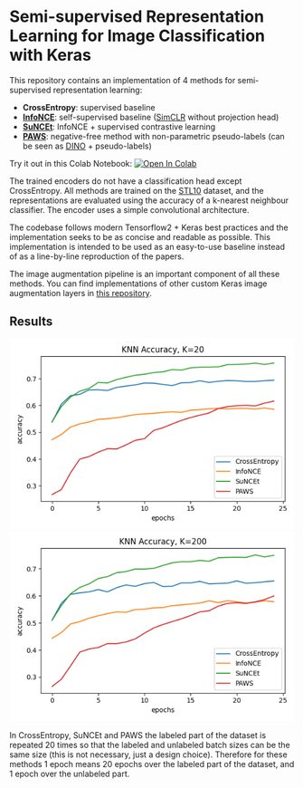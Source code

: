 # Semi-supervised Representation Learning for Image Classification with Keras

This repository contains an implementation of 4 methods for semi-supervised representation learning:
- **CrossEntropy**: supervised baseline
- [**InfoNCE**](https://arxiv.org/abs/1807.03748): self-supervised baseline ([SimCLR](https://arxiv.org/abs/2002.05709) without projection head)
- [**SuNCEt**](https://arxiv.org/abs/2006.10803): InfoNCE + supervised contrastive learning
- [**PAWS**](https://arxiv.org/abs/2104.13963): negative-free method with non-parametric pseudo-labels (can be seen as [DINO](https://arxiv.org/abs/2104.14294) + pseudo-labels)

Try it out in this Colab Notebook: [![Open In Colab](https://colab.research.google.com/assets/colab-badge.svg)](https://colab.research.google.com/github/beresandras/semisupervised-classification-keras/blob/master/semisupervised_classification_keras.ipynb)

The trained encoders do not have a classification head except CrossEntropy. All methods are trained on the [STL10](https://ai.stanford.edu/~acoates/stl10/) dataset, and the representations are evaluated using the accuracy of a k-nearest neighbour classifier. The encoder uses a simple convolutional architecture.

The codebase follows modern Tensorflow2 + Keras best practices and the implementation seeks to be as concise and readable as possible. This implementation is intended to be used as an easy-to-use baseline instead of as a line-by-line reproduction of the papers. 

The image augmentation pipeline is an important component of all these methods. You can find implementations of other custom Keras image augmentation layers in [this repository](https://github.com/beresandras/image-augmentation-layers-keras).

## Results
![knn accuracy plot k=20](./assets/knn_acc_20.png)
![knn accuracy plot k=200](./assets/knn_acc_200.png)

In CrossEntropy, SuNCEt and PAWS the labeled part of the dataset is repeated 20 times so that the labeled and unlabeled batch sizes can be the same size (this is not necessary, just a design choice). Therefore for these methods 1 epoch means 20 epochs over the labeled part of the dataset, and 1 epoch over the unlabeled part.